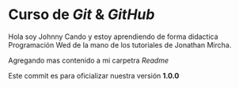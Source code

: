 # Curso de _Git_ & _GitHub_

Hola soy Johnny Cando y estoy aprendiendo de forma didactica Programación Wed de la mano de los tutoriales de Jonathan Mircha.

Agregando mas contenido a mi carpetra _Readme_

Este commit es para oficializar nuestra versión **1.0.0**

